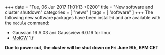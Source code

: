 +++
date = "Tue, 06 Jun 2017 11:01:13 +0200"
title = "New software and cluster shutdown"
categories = [ "news" ]
tags = [ "software" ]
+++
The following new software packages have been installed and are
available with the `module` command:

- Gaussian 16 A.03 and Gaussview 6.0.16 for linux
- [MolGW](http://www.molgw.org/) 1.f

**Due to power cut, the cluster will be shut down on Fri June 9th, 6PM CET**

